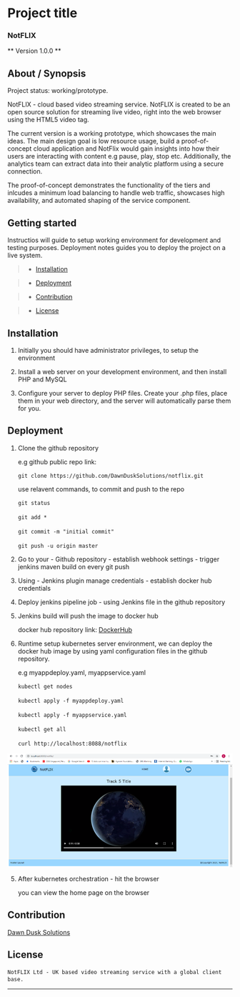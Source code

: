 # Project title

### NotFLIX

** Version 1.0.0 **

##  About / Synopsis

Project status: working/prototype.

NotFLIX - cloud based video streaming service. NotFLIX is created to be an open source solution for streaming live video, right into the web browser using the HTML5 video tag.

The current version is a working prototype, which showcases the main ideas. The main design goal is low resource usage, build a proof-of-concept cloud application and NotFlix would gain insights into how their users are interacting with content e.g pause, play, stop etc. Additionally, the analytics team can extract data into their analytic platform using a secure connection. 

The proof-of-concept demonstrates the functionality of the tiers and inlcudes a minimum load balancing to handle web traffic, showcases high availability, and automated shaping of the service component.

##  Getting started

Instructios will guide to setup working environment for development and testing purposes. Deployment notes guides you to deploy the project on a live system.

>   * [Installation](#installation)

>   * [Deployment](#deployment)

>   * [Contribution](#contribution)

>   * [License](#license)

##  Installation

1.  Initially you should have administrator privileges, to setup the environment

2.  Install a web server on your development environment, and then install PHP and MySQL

3. Configure your server to deploy PHP files. Create your .php files, place them in your web directory, and    the server will automatically parse them for you.

##  Deployment

1.  Clone the github repository

    e.g github public repo link:

    ```
    git clone https://github.com/DawnDuskSolutions/notflix.git 
    ```

    use relavent commands, to commit and push to the repo
    ```
    git status
    
    git add *
    
    git commit -m "initial commit"
    
    git push -u origin master
    ```
2.  Go to your - Github repository - establish webhook settings - trigger jenkins maven build on every git  push

3.  Using - Jenkins plugin manage credentials - establish docker hub credentials


4.  Deploy jenkins pipeline job - using Jenkins file in the github repository


5.  Jenkins build will push the image to docker hub 

    docker hub repository link: [DockerHub](https://hub.docker.com)


6.  Runtime setup kubernetes server environment, 
    we can deploy the docker hub image by using yaml configuration files in the github repository.

    e.g myappdeploy.yaml, myappservice.yaml

    ```
    kubectl get nodes
    
    kubectl apply -f myappdeploy.yaml
    
    kubectl apply -f myappservice.yaml

    kubectl get all

    curl http://localhost:8088/notflix
    ```



![Video streaming page](https://github.com/DawnDuskSolutions/notflix/blob/master/images/streampg.png?raw=true)



5.  After kubernetes orchestration - hit the browser

    you can view the home page on the browser

##  Contribution

[Dawn Dusk Solutions](https://www.dawndusksolutions.com/ "Dawn Dusk Solutions")

##  License

    NotFLIX Ltd - UK based video streaming service with a global client base.

---